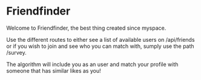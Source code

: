 # Friendfinder

Welcome to Friendfinder, the best thing created since myspace.

Use the different routes to either see a list of available users on /api/friends or if you wish to join and see who you can match with, sumply use the path /survey. 

The algorithm will include you as an user and match your profile with someone that has similar likes as you!

